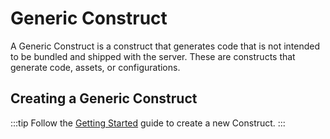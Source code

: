 # Generic Construct

A Generic Construct is a construct that generates code that is not intended to be bundled and shipped with the server. These are constructs that generate code, assets, or configurations.

## Creating a Generic Construct

:::tip
Follow the [Getting Started][getting-started] guide to create a new Construct.
:::

[getting-started]: ../getting-started/create-package.md
